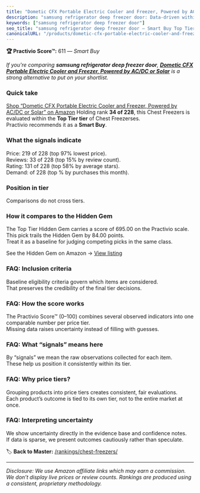 ```yaml
---
title: "Dometic CFX Portable Electric Cooler and Freezer, Powered by AC/DC or Solar"
description: "samsung refrigerator deep freezer door: Data-driven within Top Tier ranking using the Practivio Score™. Positioned by quality, value, demand, findability, mome…"
keywords: ["samsung refrigerator deep freezer door"]
seo_title: "samsung refrigerator deep freezer door — Smart Buy Top Tier (2025)"
canonicalURL: "/products/dometic-cfx-portable-electric-cooler-and-freezer-powered-by-acdc-or-solar-B083V72TRV/"
---
```


**🏆 Practivio Score™:** 611 — _Smart Buy_


*If you're comparing **samsung refrigerator deep freezer door**, **[Dometic CFX Portable Electric Cooler and Freezer, Powered by AC/DC or Solar](https://www.amazon.com/dp/B083V72TRV?tag=practivio-20)** is a strong alternative to put on your shortlist.*
### Quick take
[Shop “Dometic CFX Portable Electric Cooler and Freezer, Powered by AC/DC or Solar” on Amazon](https://www.amazon.com/dp/B083V72TRV?tag=practivio-20)
Holding rank **34 of 228**, this Chest Freezers is evaluated within the **Top Tier tier** of Chest Freezerses.  
Practivio recommends it as a **Smart Buy**.

### What the signals indicate
Price: 219 of 228 (top 97% lowest price).  
Reviews: 33 of 228 (top 15% by review count).  
Rating: 131 of 228 (top 58% by average stars).  
Demand:  of 228 (top % by purchases this month).

### Position in tier
Comparisons do not cross tiers.

### How it compares to the Hidden Gem
The Top Tier Hidden Gem carries a score of 695.00 on the Practivio scale.  
This pick trails the Hidden Gem by 84.00 points.  
Treat it as a baseline for judging competing picks in the same class.  

See the Hidden Gem on Amazon → [View listing](https://www.amazon.com/dp/B08P6CS4SW?tag=practivio-20)

### FAQ: Inclusion criteria
Baseline eligibility criteria govern which items are considered.  
That preserves the credibility of the final tier decisions.

### FAQ: How the score works
The Practivio Score™ (0–100) combines several observed indicators into one comparable number per price tier.  
Missing data raises uncertainty instead of filling with guesses.

### FAQ: What “signals” means here
By “signals” we mean the raw observations collected for each item.  
These help us position it consistently within its tier.

### FAQ: Why price tiers?
Grouping products into price tiers creates consistent, fair evaluations.  
Each product’s outcome is tied to its own tier, not to the entire market at once.

### FAQ: Interpreting uncertainty
We show uncertainty directly in the evidence base and confidence notes.  
If data is sparse, we present outcomes cautiously rather than speculate.


🏷️ **Back to Master:** [/rankings/chest-freezers/](/rankings/chest-freezers/)

---
_Disclosure: We use Amazon affiliate links which may earn a commission. We don’t display live prices or review counts. Rankings are produced using a consistent, proprietary methodology._
